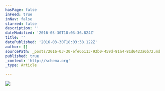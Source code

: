 ```yaml
---
hasPage: false
inFeed: true
inNav: false
starred: false
description: ''
dateModified: '2016-03-30T18:03:36.824Z'
title: ''
datePublished: '2016-03-30T18:03:38.122Z'
author: []
sourcePath: _posts/2016-03-30-efe65113-93b0-459d-81a4-81d6423a6b72.md
published: true
_context: 'http://schema.org'
_type: Article

---
```

![](https://the-grid-user-content.s3-us-west-2.amazonaws.com/aea74ea5-e83a-4f51-a0a6-474128f939e3.jpg)